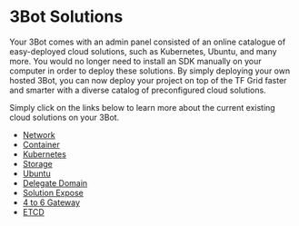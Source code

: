
# 3Bot Solutions

Your 3Bot comes with an admin panel consisted of an online catalogue of easy-deployed cloud solutions, such as Kubernetes, Ubuntu, and many more. You would no longer need to install an SDK manually on your computer in order to deploy these solutions. By simply deploying your own hosted 3Bot, you can now deploy your project on top of the TF Grid faster and smarter with a diverse catalog of preconfigured cloud solutions.

Simply click on the links below to learn more about the current existing cloud solutions on your 3Bot.

- [Network](@solution_network)
- [Container](@solution_container)
- [Kubernetes](@solution_kubernetes)
- [Storage](@solution_storage)
- [Ubuntu](@solution_ubuntu)
- [Delegate Domain](@delegate_domain)
- [Solution Expose](@exposed)
- [4 to 6 Gateway](@four_to_six_gateway)
- [ETCD](@solution_etcd)
